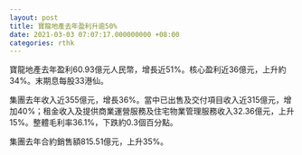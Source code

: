 ```yaml
---
layout: post
title: 寶龍地產去年盈利升逾50%
date: 2021-03-03 07:07:17.000000000 +08:00
categories: rthk
---
```


寶龍地產去年盈利60.93億元人民幣，增長近51%。核心盈利近36億元，上升約34%。末期息每股33港仙。

集團去年收入近355億元，增長36%。當中已出售及交付項目收入近315億元，增加40%；租金收入及提供商業運營服務及住宅物業管理服務收入32.36億元，上升15%。整體毛利率36.1%，下跌約0.3個百分點。

集團去年合約銷售額815.51億元，上升35%。
